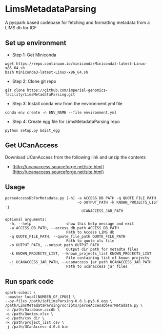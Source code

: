 # LimsMetadataParsing
A pyspark based codebase for fetching and formatting metadata from a LIMS db for IGF

## Set up environment

* Step 1: Get Miniconda
<pre><code>wget https://repo.continuum.io/miniconda/Miniconda3-latest-Linux-x86_64.sh
bash Miniconda3-latest-Linux-x86_64.sh
</pre></code>

* Step 2: Clone git repo
<pre><code>git clone https://github.com/imperial-genomics-facility/LimsMetadataParsing.git
</code></pre>
* Step 3: Install conda env from the environment.yml file
<pre><code>conda env create -n ENV_NAME --file environment.yml
</code></pre>
* Step 4: Create egg file for LimsMetadataParsing repo
<pre><code>python setup.py bdist_egg
</code></pre>

## Get UCanAccess

Download UCanAccess from the following link and unzip the contents
  - [http://ucanaccess.sourceforge.net/site.html](http://ucanaccess.sourceforge.net/site.html)

## Usage
<pre><code>parseAccessDbForMetadata.py [-h] -a ACCESS_DB_PATH -q QUOTE_FILE_PATH
                                 -o OUTPUT_PATH -k KNOWN_PROJECTS_LIST -j
                                   UCANACCESS_JAR_PATH

optional arguments:
  -h, --help                show this help message and exit
  -a ACCESS_DB_PATH, --access_db_path ACCESS_DB_PATH
                            Path to Access LIMS db
  -q QUOTE_FILE_PATH, --quote_file_path QUOTE_FILE_PATH
                            Path to quote xls file
  -o OUTPUT_PATH, --output_path OUTPUT_PATH
                            Output dir path for metadta files
  -k KNOWN_PROJECTS_LIST, --known_projects_list KNOWN_PROJECTS_LIST
                            File containing list of known projects
  -j UCANACCESS_JAR_PATH, --ucanaccess_jar_path UCANACCESS_JAR_PATH
                            Path to ucanaccess jar files
</pre></code>
## Run spark code

<pre><code>spark-submit \
--master local[NUMBER_OF_CPUS] \
--py-files /path/igfLimsParsing-0.0.1-py3.6.egg \
/path/LimsMetadataParsing/scripts/parseAccessDbForMetadata.py \
-a /path/Database.accdb \
-q /path/Quotes.xlsx \
-o /path/csv_dir \
-k /path/project_list.csv \
-j /path/UCanAccess-4.0.4-bin
</code></pre>

